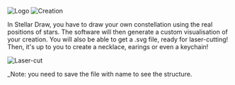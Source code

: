 ![Logo](http://i.imgur.com/WSHDXkp.jpg)
![Creation](http://i.imgur.com/FR1pCAL.jpg)

In Stellar Draw, you have to draw your own constellation using the  real positions of stars. The software will then generate a custom visualisation of your creation. You will also be able to get a .svg file, ready for laser-cutting! Then, it's up to you to create a necklace, earings or even a keychain!

![Laser-cut](/assets/laser_cut.JPG)

_Note: you need to save the file with name to see the structure.
